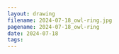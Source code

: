 ```yaml
---
layout: drawing
filename: 2024-07-18_owl-ring.jpg
pagename: 2024-07-18_owl-ring
date: 2024-07-18
tags:
---
```


